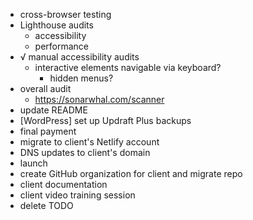 - cross-browser testing
- Lighthouse audits
  - accessibility
  - performance
- √ manual accessibility audits
  - interactive elements navigable via keyboard?
    - hidden menus?
- overall audit
  - https://sonarwhal.com/scanner
- update README
- [WordPress] set up Updraft Plus backups
- final payment
- migrate to client's Netlify account
- DNS updates to client's domain
- launch
- create GitHub organization for client and migrate repo
- client documentation
- client video training session
- delete TODO
